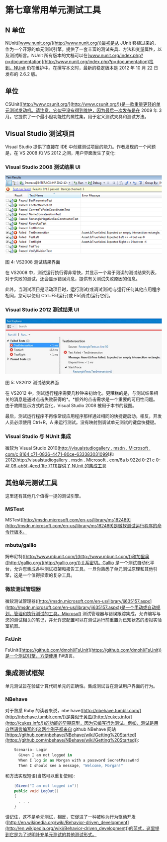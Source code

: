 # 第七章常用单元测试工具

## N 单位

NUnit([www.nunit.org/](http://www.nunit.org/))最初是从 JUnit 移植过来的，作为一个开源的单元测试引擎，提供了一套丰富的测试夹具、方法和变量属性，以及测试断言。NUnit 所有版本的文档可以在[www.nunit.org/index.php?p=documentation](http://www.nunit.org/index.php?p=documentation)找到。NUnit 仍在维护中。在撰写本文时，最新的稳定版本是 2012 年 10 月 22 日发布的 2.6.2 版。

## 单位

CSUnit([http://www.csunit.org/](http://www.csunit.org/))是一款重量更轻的单元测试发动机。请注意，它似乎没有得到维护，因为最后一次发布是在 2009 年 3 月。它提供了一个最小但功能性的属性集，用于定义测试夹具和测试方法。

## Visual Studio 测试项目

Visual Studio 提供了直接在 IDE 中创建测试项目的能力。作者发现的一个问题是，在 VS 2008 和 VS 2012 之间，用户界面发生了变化:

### Visual Studio 2008 测试结果 UI

![](img/image004.png)

图 4: VS2008 测试结果界面

在 VS2008 中，测试运行执行得非常快，并显示一个易于阅读的测试结果列表，对于失败的测试，还会显示错误消息，提供有关测试失败原因的信息。

此外，当测试项目是活动项目时，运行测试(或调试测试)与运行任何其他应用程序相同，您可以使用 Ctrl+F5(运行)或 F5(调试)运行它们。

### Visual Studio 2012 测试结果 UI

![](img/image005.jpg)

图 5: VS2012 测试结果界面

在 VS2012 中，测试运行程序需要几秒钟来初始化。更糟糕的是，与测试结果相关的消息是通过点击失败获得的*。*额外的点击需求是一个重要的可用性问题。由于故障显示方式的变化，Visual Studio 2008 被用于本书的截图。

最后，测试运行程序不再像常规应用程序那样通过相同的快捷键启动。相反，开发人员必须使用 Ctrl+R，A 来运行测试。没有映射到调试单元测试的键盘快捷键。

### Visual Studio 与 NUnit 集成

微软为 Visual Studio 2010([http://visualstudiogallery . msdn . Microsoft . com/c 8164 c71-0836-4471-80ce-633383031099](http://visualstudiogallery.msdn.microsoft.com/c8164c71-0836-4471-80ce-633383031099))和 2012([http://visualstudiogallery . msdn . Microsoft . com/6a b 922d 0-21 c 0-4f 06-ab5f-4ecd 1fe 7111)提供了 NUnit 的集成工具](http://visualstudiogallery.msdn.microsoft.com/6ab922d0-21c0-4f06-ab5f-4ecd1fe7175d)

## 其他单元测试工具

这里还有其他几个值得一提的测试引擎。

### MSTest

MSTest([http://msdn.microsoft.com/en-us/library/ms182489](http://msdn.microsoft.com/en-us/library/ms182489)是微软测试运行程序的命令行版本。

### mbutu/gallio

姆布尼特([http://www.mbunit.com/](http://www.mbunit.com/))和加里奥([http://gallio.org/](http://gallio.org/))关系密切。Gallio 是一个测试自动化平台，允许您集成各种测试框架和报告工具。一旦你熟悉了单元测试原理和其他引擎，这是一个值得探索的复杂工具。

### 微软测试管理器

微软测试管理器([http://msdn.microsoft.com/en-us/library/jj635157.aspx](http://msdn.microsoft.com/en-us/library/jj635157.aspx))是一个手动或自动规划、管理和执行测试的工具。Microsoft 测试管理器与错误跟踪集成，允许编写与您的测试相关的笔记，并允许您配置可以在测试运行前重置为已知状态的虚拟实验室机器。

### FsUnit

FsUnit([https://github.com/dmohl/FsUnit](https://github.com/dmohl/FsUnit))是一个测试引擎，方便使用 F#语言。

## 集成测试框架

单元测试旨在验证计算代码单元的正确性。集成测试旨在测试用户界面的行为。

### NBehave

对于熟悉 Ruby 的读者来说，nbe have([http://nbehave.tumblr.com/](http://nbehave.tumblr.com/))是类似于黄瓜([http://cukes.info/](http://cukes.info/))的功能的早期原型，因为它编写行为测试。例如，测试是用自然语言编写的(这两个例子都来自 github NBehave 网站[https://github.com/nbehave/NBehave/wiki/Getting%20Started](https://github.com/nbehave/NBehave/wiki/Getting%20Started)):

```cs
    Scenario: Login
      Given I am not logged in
      When I log in as Morgan with a password SecretPassw0rd
      Then I should see a message, "Welcome, Morgan!"

```

和方法实现短语(当然可以重复使用):

```cs
    [Given("I am not logged in")]
    public void LogOut()
    {
      . . .
    }

```

请记住，这不是单元测试，相反，它促进了一种被称为行为驱动开发([http://en.wikipedia.org/wiki/Behavior-driven_development](http://en.wikipedia.org/wiki/Behavior-driven_development))的范式，这里提到它是为了说明补充单元测试的其他测试形式。